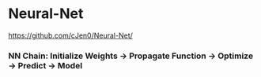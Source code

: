 # Neural-Net
https://github.com/cJen0/Neural-Net/


### NN Chain: Initialize Weights -> Propagate Function -> Optimize -> Predict -> Model

